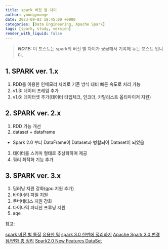 ```yaml
---
title: spark 버전 별 차이
author: yoongyoonge
date: 2023-09-03 18:45:00 +0900
categories: [Data Engineering, Apache Spark]
tags: [spark, study, version]
render_with_liquid: false
---
```


> **_NOTE:_** 이 포스트는 spark의 버전 별 차이가 궁금해서 기록해 두는 포스트 입니다.

## 1. SPARK ver. 1.x
1) RDD를 이용한 인메모리 처리로 기존 방식 대비 빠른 속도로 처리 가능 
2) v1.3: 데이터 프레임 추가
3) v1.6: 데이터셋 추가(데이터 타입체크, 인코더, 카탈리스트 옵티마이저 지원)


## 2. SPARK ver. 2.x
1) RDD 기능 개선
2) dataset + dataframe
- Spark 2.0 부터 DataFrame이 Dataset과 병합되어 Dataset이 되었음 
3) 데이터를 스키마 형태로 추상화하여 제공
4) 쿼리 최적화 기능 추가


## 3. SPARK ver. 3.x
1) 딥러닝 지원 강화(gpu 지원 추가)
2) 바이너리 파일 지원
3) 쿠버네티스 지원 강화
4) 다이나믹 파티션 프루닝 지원
5) aqe



참고:

[spark 버전 별 특징](https://wikidocs.net/80412)
[유용한 팁](https://1ambda.blog/2022/01/02/practical-spark-12/)
[spark 3.0 한번에 정리하기](https://dalsacoo-log.tistory.com/entry/Spark-30-%ED%95%9C-%EB%B2%88%EC%97%90-%EC%A0%95%EB%A6%AC%ED%95%98%EA%B8%B0)
[Apache Spark 3.0 변경점/변화 총 정리](https://dining-developer.tistory.com/28)
[Spark2.0 New Features DataSet](https://www.popit.kr/spark2-0-new-features1-dataset/)